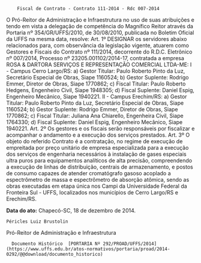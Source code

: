         Fiscal de Contrato - Contrato 111-2014 - Rdc 007-2014  

O Pró-Reitor de Administração e Infraestrutura no uso de suas atribuições e tendo em vista a delegação de competência do Magnífico Reitor através da Portaria nº 354/GR/UFFS/2010, de 30/08/2010, publicada no Boletim Oficial da UFFS na mesma data, resolve: Art. 1º DESIGNAR os servidores abaixo relacionados para, com observância da legislação vigente, atuarem como Gestores e Fiscais do Contrato nº 111/2014, decorrente do R.D.C. Eletrônico nº 007/2014, Processo nº 23205.001102/2014-17, contratada a empresa ROSA & DARTORA SERVIÇOS E REPRESENTAÇÃO COMERCIAL LTDA-ME: I - Campus Cerro Largo/RS: a) Gestor Titular: Paulo Roberto Pinto da Luz, Secretário Especial de Obras, Siape 1160524; b) Gestor Suplente: Rodrigo Emmer, Diretor de Obras, Siape 1770862; c) Fiscal Titular: Paulo Roberto Hedgens, Engenheiro Civil, Siape 1948305; d) Fiscal Suplente: Daniel Espig, Engenheiro Mecânico, Siape 1940221. II - Campus Erechim/RS: a) Gestor Titular: Paulo Roberto Pinto da Luz, Secretário Especial de Obras, Siape 1160524; b) Gestor Suplente: Rodrigo Emmer, Diretor de Obras, Siape 1770862; c) Fiscal Titular: Juliana Ana Chiarello, Engenheira Civil, Siape 1764330; d) Fiscal Suplente: Daniel Espig, Engenheiro Mecânico, Siape 1940221. Art. 2º Os gestores e os fiscais serão responsáveis por fiscalizar e acompanhar o andamento e a execução dos serviços prestados. Art. 3º O objeto do referido Contrato é a contratação, no regime de execução de empreitada por preço unitário de empresa especializada para a execução dos serviços de engenharia necessários à instalação de gases especiais ultra puros para equipamentos analíticos de alta precisão, compreendendo a execução de linhas de distribuição, centrais de armazenamento, e postos de consumo capazes de atender cromatógrafo gasoso acoplado a espectrômetro de massa e espectrômetro de absorção atômica, sendo as obras executadas em etapa única nos Campi da Universidade Federal da Fronteira Sul - UFFS, localizados nos municípios de Cerro Largo/RS e Erechim/RS.

   **Data do ato:** Chapecó-SC, 18 de dezembro de 2014.   
 

    Péricles Luiz Brustolin   
 Pró-Reitor de Administração e Infraestrutura 

      Documento Histórico  [PORTARIA Nº 292/PROAD/UFFS/2014](https://www.uffs.edu.br/atos-normativos/portaria/proad/2014-0292/@@download/documento_historico)     
      